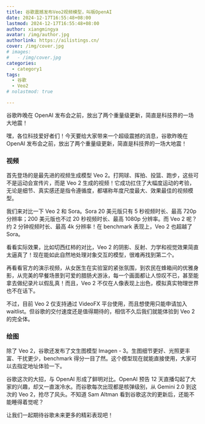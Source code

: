 ```yaml
---
title: 谷歌震撼发布Veo2视频模型，叫板OpenAI
date: 2024-12-17T16:55:48+08:00
lastmod: 2024-12-17T16:55:48+08:00
author: xiangmingya
avatar: /img/author.jpg
authorlink: https://ailistings.cn/
cover: /img/cover.jpg
# images:
#   - /img/cover.jpg
categories:
  - category1
tags:
  - 谷歌  
  - Veo2
# nolastmod: true

---
```


谷歌昨晚在 OpenAI 发布会之前，放出了两个重量级更新，简直是科技界的一场大地震！

<!--more-->

嘿，各位科技爱好者们！今天要给大家带来一个超级震撼的消息，谷歌昨晚在 OpenAI 发布会之前，放出了两个重量级更新，简直是科技界的一场大地震！

### 视频

首先登场的是最先进的视频生成模型 Veo 2。打网球、挥拍、投篮、跑步，这些可不是运动会宣传片，而是 Veo 2 生成的视频！它成功扛住了大幅度运动的考验，无论是细节、真实感还是指令遵循度，都堪称年度尺度最大、效果最佳的视频模型。

我们来对比一下 Veo 2 和 Sora。Sora 20 美元版只有 5 秒视频时长、最高 720p 分辨率；200 美元版也不过 20 秒视频时长、最高 1080p 分辨率。而 Veo 2 呢？约 2 分钟视频时长、最高 4k 分辨率！在 benchmark 表现上，Veo 2 也超越了 Sora。

看看实际效果，比如切西红柿的对比，Veo 2 的阴影、反射、力学和视觉效果简直太逼真了！现在能如此自然地处理对象交互的模型，很难再找到第二个。

再看看官方的演示视频，从女医生在实验室的紧张氛围，到农民在蜂箱间的优雅身影，从完美的早餐场景到可爱的腊肠犬游泳，每一个画面都让人惊叹不已，甚至能拿去做纪录片以假乱真！而且，Veo 2 不仅在人像表现上出色，模拟真实物理世界也不在话下。

不过，目前 Veo 2 仅支持通过 VideoFX 平台使用，而且想使用只能申请加入 waitlist。但谷歌的交付速度还是值得期待的，相信不久后我们就能体验到 Veo 2 的完全体。

### 绘图

除了 Veo 2，谷歌还发布了文生图模型 Imagen - 3。生图细节更好、光照更丰富、干扰更少，benchmark 得分一目了然。这个模型现在就能直接使用，大家可以去指定地址体验一下。

谷歌这次的大招，与 OpenAI 形成了鲜明对比。OpenAI 预告 12 天直播勾起了大家的兴趣，却又一直泼冷水。而谷歌每次出现都是核弹级别，从 Gemini 2.0 到这次的 Veo 2，抢尽了风头。不知道 Sam Altman 看到谷歌这次的更新后，还能不能睡得着觉呢？

让我们一起期待谷歌未来更多的精彩表现吧！

